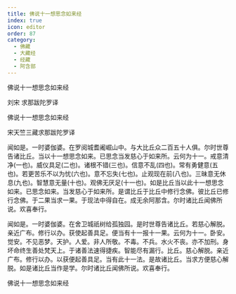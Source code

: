 ```yaml
---
title: 佛说十一想思念如来经
index: true
icon: editor
order: 87
category:
  - 佛藏
  - 大藏经
  - 经藏
  - 阿含部
---
```


  佛说十一想思念如来经  

刘宋 求那跋陀罗译  

佛说十一想思念如来经  

宋天竺三藏求那跋陀罗译  

闻如是。一时婆伽婆。在罗阅城耆阇崛山中。与大比丘众二百五十人俱。尔时世尊告诸比丘。当以十一想思念如来。已思念当发慈心于如来所。云何为十一。戒意清净(一也)。威仪具足(二也)。诸根不错(三也)。信意不乱(四也)。常有勇健意(五也)。若更苦乐不以为忧(六也)。意不忘失(七也)。止观现在前(八也)。三昧意无休息(九也)。智慧意无量(十也)。观佛无厌足(十一也)。如是比丘当以此十一想思念如来。已思念如来。当发慈心于如来所。是谓比丘于比丘中修行念佛。彼比丘已修行念佛。于二果当求一果。于现法中得自在。成无余阿那含。尔时诸比丘闻佛所说。欢喜奉行。  

闻如是。一时婆伽婆。在舍卫城祇树给孤独园。是时世尊告诸比丘。若慈心解脱。亲近广布。修行以办。获使起善具足。便当有十一报十一果。云何为十一。卧安。觉安。不见恶梦。天护。人爱。非人所敬。不毒。不兵。水火不丧。亦不加刑。身坏命终生善处梵天上。于诸善法速得捷疾。智能尽有漏行。比丘。慈心解脱。亲近广布。修行以办。以获便起善具足。当有此十一法。是故诸比丘。当求方便慈心解脱。如是诸比丘当作是学。尔时诸比丘闻佛所说。欢喜奉行。  

佛说十一想思念如来经  
